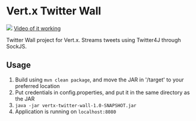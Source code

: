 Vert.x Twitter Wall
==

![](https://i.imgur.com/JQfb8Z1.png)
[Video of it working](https://files.catbox.moe/8ldaet.mp4)

Twitter Wall project for Vert.x. Streams tweets using Twitter4J through SockJS.

Usage
--

1. Build using `mvn clean package`, and move the JAR in '/target' to your preferred location
2. Put credentials in config.properties, and put it in the same directory as the JAR
3. `java -jar vertx-twitter-wall-1.0-SNAPSHOT.jar`
4. Application is running on `localhost:8080`